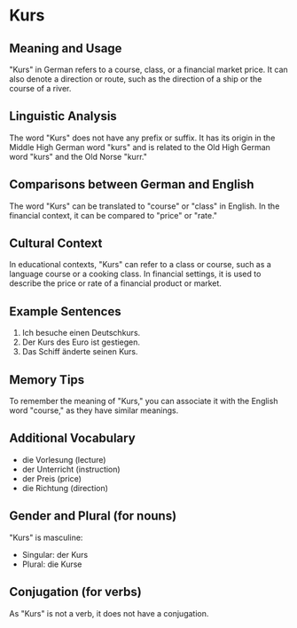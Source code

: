 # Kurs
## Meaning and Usage
"Kurs" in German refers to a course, class, or a financial market price. It can also denote a direction or route, such as the direction of a ship or the course of a river.

## Linguistic Analysis
The word "Kurs" does not have any prefix or suffix. It has its origin in the Middle High German word "kurs" and is related to the Old High German word "kurs" and the Old Norse "kurr."

## Comparisons between German and English
The word "Kurs" can be translated to "course" or "class" in English. In the financial context, it can be compared to "price" or "rate."

## Cultural Context
In educational contexts, "Kurs" can refer to a class or course, such as a language course or a cooking class. In financial settings, it is used to describe the price or rate of a financial product or market.

## Example Sentences
1. Ich besuche einen Deutschkurs.
2. Der Kurs des Euro ist gestiegen.
3. Das Schiff änderte seinen Kurs.

## Memory Tips
To remember the meaning of "Kurs," you can associate it with the English word "course," as they have similar meanings.

## Additional Vocabulary
- die Vorlesung (lecture)
- der Unterricht (instruction)
- der Preis (price)
- die Richtung (direction)

## Gender and Plural (for nouns)
"Kurs" is masculine: 
- Singular: der Kurs
- Plural: die Kurse

## Conjugation (for verbs)
As "Kurs" is not a verb, it does not have a conjugation.